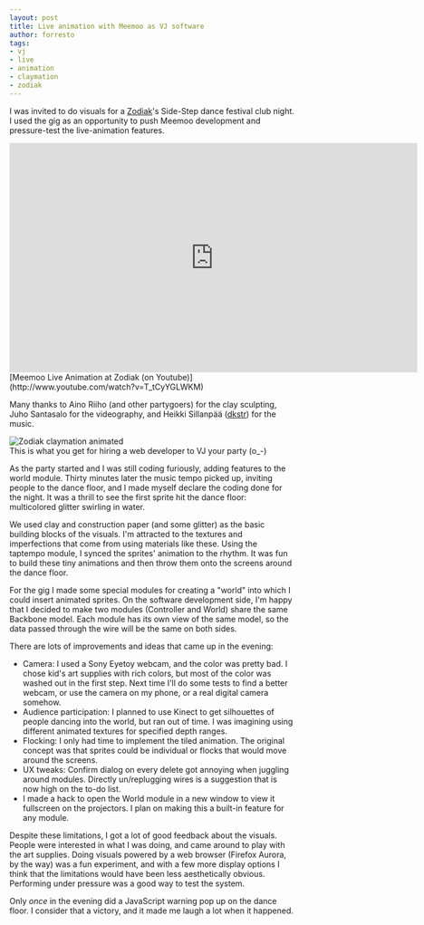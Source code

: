 ```yaml
--- 
layout: post
title: Live animation with Meemoo as VJ software
author: forresto
tags: 
- vj
- live
- animation
- claymation
- zodiak
---
```


I was invited to do visuals for a [Zodiak](http://www.zodiak.fi/en/)'s Side-Step dance festival club night. I used the gig as an opportunity to push Meemoo development and pressure-test the live-animation features. 

<iframe width="720" height="405" src="http://www.youtube.com/embed/T_tCyYGLWKM?rel=0" frameborder="0" allowfullscreen></iframe>  
[Meemoo Live Animation at Zodiak (on Youtube)](http://www.youtube.com/watch?v=T_tCyYGLWKM)

Many thanks to Aino Riiho (and other partygoers) for the clay sculpting, Juho Santasalo for the videography, and Heikki Sillanpää ([dkstr](http://soundcloud.com/dkstr)) for the music.

![Zodiak claymation animated](http://meemoo.org/images/Screen-shot-2012-02-12-zodiak.gif)  
This is what you get for hiring a web developer to VJ your party (o_-)

As the party started and I was still coding furiously, adding features to the world module. Thirty minutes later the music tempo picked up, inviting people to the dance floor, and I made myself declare the coding done for the night. It was a thrill to see the first sprite hit the dance floor: multicolored glitter swirling in water.

We used clay and construction paper (and some glitter) as the basic building blocks of the visuals. I'm attracted to the textures and imperfections that come from using materials like these. Using the taptempo module, I synced the sprites' animation to the rhythm. It was fun to build these tiny animations and then throw them onto the screens around the dance floor. 

For the gig I made some special modules for creating a "world" into which I could insert animated sprites. On the software development side, I'm happy that I decided to make two modules (Controller and World) share the same Backbone model. Each module has its own view of the same model, so the data passed through the wire will be the same on both sides.

There are lots of improvements and ideas that came up in the evening:

* Camera: I used a Sony Eyetoy webcam, and the color was pretty bad. I chose kid's art supplies with rich colors, but most of the color was washed out in the first step. Next time I'll do some tests to find a better webcam, or use the camera on my phone, or a real digital camera somehow.
* Audience participation: I planned to use Kinect to get silhouettes of people dancing into the world, but ran out of time. I was imagining using different animated textures for specified depth ranges.
* Flocking: I only had time to implement the tiled animation. The original concept was that sprites could be individual or flocks that would move around the screens.
* UX tweaks: Confirm dialog on every delete got annoying when juggling around modules. Directly un/replugging wires is a suggestion that is now high on the to-do list.
* I made a hack to open the World module in a new window to view it fullscreen on the projectors. I plan on making this a built-in feature for any module.

Despite these limitations, I got a lot of good feedback about the visuals. People were interested in what I was doing, and came around to play with the art supplies. Doing visuals powered by a web browser (Firefox Aurora, by the way) was a fun experiment, and with a few more display options I think that the limitations would have been less aesthetically obvious. Performing under pressure was a good way to test the system.

Only *once* in the evening did a JavaScript warning pop up on the dance floor. I consider that a victory, and it made me laugh a lot when it happened.